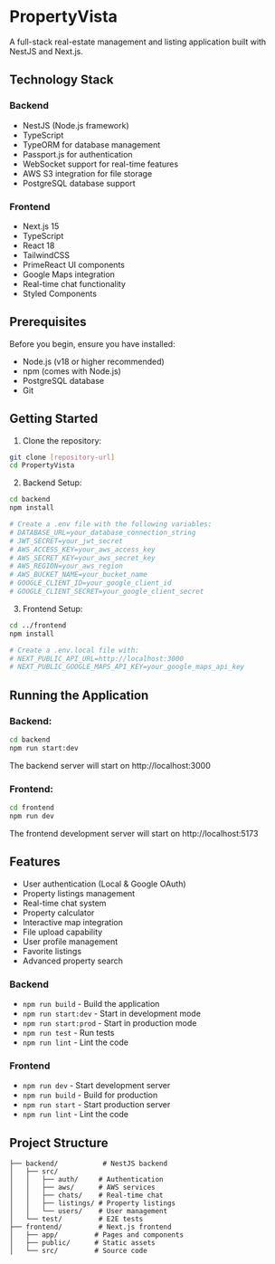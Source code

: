 # PropertyVista

A full-stack real-estate management and listing application built with NestJS and Next.js.

## Technology Stack

### Backend

- NestJS (Node.js framework)
- TypeScript
- TypeORM for database management
- Passport.js for authentication
- WebSocket support for real-time features
- AWS S3 integration for file storage
- PostgreSQL database support

### Frontend

- Next.js 15
- TypeScript
- React 18
- TailwindCSS
- PrimeReact UI components
- Google Maps integration
- Real-time chat functionality
- Styled Components

## Prerequisites

Before you begin, ensure you have installed:

- Node.js (v18 or higher recommended)
- npm (comes with Node.js)
- PostgreSQL database
- Git

## Getting Started

1. Clone the repository:

```bash
git clone [repository-url]
cd PropertyVista
```

2. Backend Setup:

```bash
cd backend
npm install

# Create a .env file with the following variables:
# DATABASE_URL=your_database_connection_string
# JWT_SECRET=your_jwt_secret
# AWS_ACCESS_KEY=your_aws_access_key
# AWS_SECRET_KEY=your_aws_secret_key
# AWS_REGION=your_aws_region
# AWS_BUCKET_NAME=your_bucket_name
# GOOGLE_CLIENT_ID=your_google_client_id
# GOOGLE_CLIENT_SECRET=your_google_client_secret
```

3. Frontend Setup:

```bash
cd ../frontend
npm install

# Create a .env.local file with:
# NEXT_PUBLIC_API_URL=http://localhost:3000
# NEXT_PUBLIC_GOOGLE_MAPS_API_KEY=your_google_maps_api_key
```

## Running the Application

### Backend:

```bash
cd backend
npm run start:dev
```

The backend server will start on http://localhost:3000

### Frontend:

```bash
cd frontend
npm run dev
```

The frontend development server will start on http://localhost:5173

## Features

- User authentication (Local & Google OAuth)
- Property listings management
- Real-time chat system
- Property calculator
- Interactive map integration
- File upload capability
- User profile management
- Favorite listings
- Advanced property search

### Backend

- `npm run build` - Build the application
- `npm run start:dev` - Start in development mode
- `npm run start:prod` - Start in production mode
- `npm run test` - Run tests
- `npm run lint` - Lint the code

### Frontend

- `npm run dev` - Start development server
- `npm run build` - Build for production
- `npm run start` - Start production server
- `npm run lint` - Lint the code

## Project Structure

```
├── backend/           # NestJS backend
│   ├── src/
│   │   ├── auth/     # Authentication
│   │   ├── aws/      # AWS services
│   │   ├── chats/    # Real-time chat
│   │   ├── listings/ # Property listings
│   │   └── users/    # User management
│   └── test/         # E2E tests
├── frontend/         # Next.js frontend
│   ├── app/         # Pages and components
│   ├── public/      # Static assets
│   └── src/         # Source code
```
